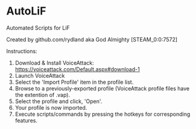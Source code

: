 # AutoLiF
Automated Scripts for LiF

Created by github.com/rydland aka God Almighty [STEAM_0:0:7572]

Instructions:
1. Download & Install VoiceAttack: https://voiceattack.com/Default.aspx#download-1
2. Launch VoiceAttack
3. Select the 'Import Profile' item in the profile list.
4. Browse to a previously-exported profile (VoiceAttack profile files have the extention of .vap).
5. Select the profile and click, 'Open'.
6. Your profile is now imported.
7. Execute scripts/commands by pressing the hotkeys for corresponding features.
